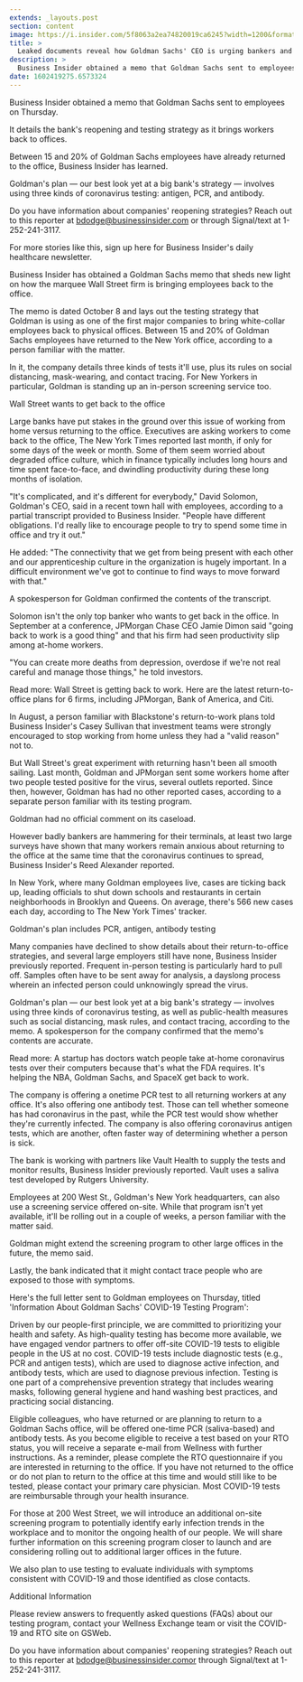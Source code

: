 ```yaml
--- 
extends: _layouts.post 
section: content 
image: https://i.insider.com/5f8063a2ea74820019ca6245?width=1200&format=jpeg 
title: > 
  Leaked documents reveal how Goldman Sachs' CEO is urging bankers and traders to return to work and lay out its complex testing strategy 
description: > 
  Business Insider obtained a memo that Goldman Sachs sent to employees on Thursday.Between 15 and 20% of Goldman Sachs employees have already returned to the office, Business Insider has learned.Between 15 and 20% of Goldman Sachs employees have returned to the New York office, according to a person familiar with the matter.It's helping the NBA, Goldman Sachs, and SpaceX get back to work.Eligible colleagues, who have returned or are planning to return to a Goldman Sachs office, will be offered one-time PCR (saliva-based) and antibody tests. 
date: 1602419275.6573324 
--- 
```

Business Insider obtained a memo that Goldman Sachs sent to employees on Thursday.

It details the bank's reopening and testing strategy as it brings workers back to offices.

Between 15 and 20% of Goldman Sachs employees have already returned to the office, Business Insider has learned.

Goldman's plan — our best look yet at a big bank's strategy — involves using three kinds of coronavirus testing: antigen, PCR, and antibody.

Do you have information about companies' reopening strategies? Reach out to this reporter at bdodge@businessinsider.com or through Signal/text at 1-252-241-3117.

For more stories like this, sign up here for Business Insider's daily healthcare newsletter.

Business Insider has obtained a Goldman Sachs memo that sheds new light on how the marquee Wall Street firm is bringing employees back to the office.

The memo is dated October 8 and lays out the testing strategy that Goldman is using as one of the first major companies to bring white-collar employees back to physical offices. Between 15 and 20% of Goldman Sachs employees have returned to the New York office, according to a person familiar with the matter.

In it, the company details three kinds of tests it'll use, plus its rules on social distancing, mask-wearing, and contact tracing. For New Yorkers in particular, Goldman is standing up an in-person screening service too.

Wall Street wants to get back to the office

Large banks have put stakes in the ground over this issue of working from home versus returning to the office. Executives are asking workers to come back to the office, The New York Times reported last month, if only for some days of the week or month. Some of them seem worried about degraded office culture, which in finance typically includes long hours and time spent face-to-face, and dwindling productivity during these long months of isolation.

"It's complicated, and it's different for everybody," David Solomon, Goldman's CEO, said in a recent town hall with employees, according to a partial transcript provided to Business Insider. "People have different obligations. I'd really like to encourage people to try to spend some time in office and try it out."

He added: "The connectivity that we get from being present with each other and our apprenticeship culture in the organization is hugely important. In a difficult environment we've got to continue to find ways to move forward with that."

A spokesperson for Goldman confirmed the contents of the transcript.

Solomon isn't the only top banker who wants to get back in the office. In September at a conference, JPMorgan Chase CEO Jamie Dimon said "going back to work is a good thing" and that his firm had seen productivity slip among at-home workers.

"You can create more deaths from depression, overdose if we're not real careful and manage those things," he told investors.

Read more: Wall Street is getting back to work. Here are the latest return-to-office plans for 6 firms, including JPMorgan, Bank of America, and Citi.

In August, a person familiar with Blackstone's return-to-work plans told Business Insider's Casey Sullivan that investment teams were strongly encouraged to stop working from home unless they had a "valid reason" not to.

But Wall Street's great experiment with returning hasn't been all smooth sailing. Last month, Goldman and JPMorgan sent some workers home after two people tested positive for the virus, several outlets reported. Since then, however, Goldman has had no other reported cases, according to a separate person familiar with its testing program.

Goldman had no official comment on its caseload.

However badly bankers are hammering for their terminals, at least two large surveys have shown that many workers remain anxious about returning to the office at the same time that the coronavirus continues to spread, Business Insider's Reed Alexander reported.

In New York, where many Goldman employees live, cases are ticking back up, leading officials to shut down schools and restaurants in certain neighborhoods in Brooklyn and Queens. On average, there's 566 new cases each day, according to The New York Times' tracker.

Goldman's plan includes PCR, antigen, antibody testing

Many companies have declined to show details about their return-to-office strategies, and several large employers still have none, Business Insider previously reported. Frequent in-person testing is particularly hard to pull off. Samples often have to be sent away for analysis, a dayslong process wherein an infected person could unknowingly spread the virus.

Goldman's plan — our best look yet at a big bank's strategy — involves using three kinds of coronavirus testing, as well as public-health measures such as social distancing, mask rules, and contact tracing, according to the memo. A spokesperson for the company confirmed that the memo's contents are accurate.

Read more: A startup has doctors watch people take at-home coronavirus tests over their computers because that's what the FDA requires. It's helping the NBA, Goldman Sachs, and SpaceX get back to work.

The company is offering a onetime PCR test to all returning workers at any office. It's also offering one antibody test. Those can tell whether someone has had coronavirus in the past, while the PCR test would show whether they're currently infected. The company is also offering coronavirus antigen tests, which are another, often faster way of determining whether a person is sick.

The bank is working with partners like Vault Health to supply the tests and monitor results, Business Insider previously reported. Vault uses a saliva test developed by Rutgers University.

Employees at 200 West St., Goldman's New York headquarters, can also use a screening service offered on-site. While that program isn't yet available, it'll be rolling out in a couple of weeks, a person familiar with the matter said.

Goldman might extend the screening program to other large offices in the future, the memo said.

Lastly, the bank indicated that it might contact trace people who are exposed to those with symptoms.

Here's the full letter sent to Goldman employees on Thursday, titled 'Information About Goldman Sachs' COVID-19 Testing Program':

Driven by our people-first principle, we are committed to prioritizing your health and safety. As high-quality testing has become more available, we have engaged vendor partners to offer off-site COVID-19 tests to eligible people in the US at no cost. COVID-19 tests include diagnostic tests (e.g., PCR and antigen tests), which are used to diagnose active infection, and antibody tests, which are used to diagnose previous infection. Testing is one part of a comprehensive prevention strategy that includes wearing masks, following general hygiene and hand washing best practices, and practicing social distancing.

Eligible colleagues, who have returned or are planning to return to a Goldman Sachs office, will be offered one-time PCR (saliva-based) and antibody tests. As you become eligible to receive a test based on your RTO status, you will receive a separate e-mail from Wellness with further instructions. As a reminder, please complete the RTO questionnaire if you are interested in returning to the office. If you have not returned to the office or do not plan to return to the office at this time and would still like to be tested, please contact your primary care physician. Most COVID-19 tests are reimbursable through your health insurance.

For those at 200 West Street, we will introduce an additional on-site screening program to potentially identify early infection trends in the workplace and to monitor the ongoing health of our people. We will share further information on this screening program closer to launch and are considering rolling out to additional larger offices in the future.

We also plan to use testing to evaluate individuals with symptoms consistent with COVID-19 and those identified as close contacts.

Additional Information

Please review answers to frequently asked questions (FAQs) about our testing program, contact your Wellness Exchange team or visit the COVID-19 and RTO site on GSWeb.

Do you have information about companies' reopening strategies? Reach out to this reporter at bdodge@businessinsider.comor through Signal/text at 1-252-241-3117.